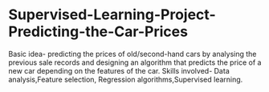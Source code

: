 # Supervised-Learning-Project-Predicting-the-Car-Prices
Basic idea- predicting the prices of old/second-hand cars by analysing the previous sale records and designing an algorithm that predicts the price of a new car depending on the features of the car.
Skills involved- Data analysis,Feature selection, Regression algorithms,Supervised learning.  
